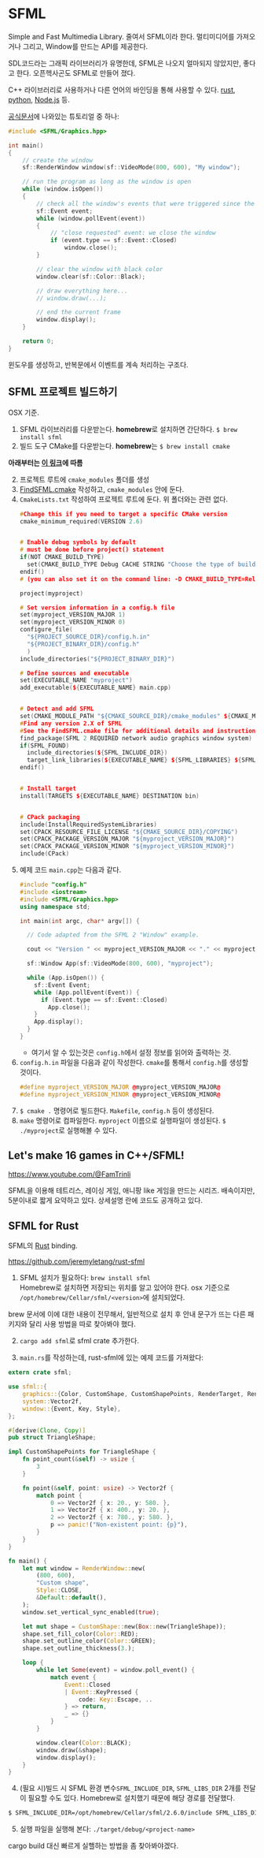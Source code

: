 # SFML

Simple and Fast Multimedia Library. 줄여서 SFML이라 한다.
멀티미디어를 가져오거나 그리고, Window를 만드는 API를 제공한다.

SDL코드라는 그래픽 라이브러리가 유명한데, SFML은 나오지 얼마되지 않았지만, 좋다고 한다. 오픈헥사곤도 SFML로 만들어 졌다.

C++ 라이브러리로 사용하거나 다른 언어의 바인딩을 통해 사용할 수 있다.
[rust](https://github.com/jeremyletang/rust-sfml), [python](https://github.com/intjelic/python-sfml), [Node.js](https://github.com/XadillaX/sfml.js) 등.

[공식문서](https://www.sfml-dev.org/tutorials/2.5/graphics-draw.php)에 나와있는 튜토리얼 중 하나:

```cpp
#include <SFML/Graphics.hpp>

int main()
{
    // create the window
    sf::RenderWindow window(sf::VideoMode(800, 600), "My window");

    // run the program as long as the window is open
    while (window.isOpen())
    {
        // check all the window's events that were triggered since the last iteration of the loop
        sf::Event event;
        while (window.pollEvent(event))
        {
            // "close requested" event: we close the window
            if (event.type == sf::Event::Closed)
                window.close();
        }

        // clear the window with black color
        window.clear(sf::Color::Black);

        // draw everything here...
        // window.draw(...);

        // end the current frame
        window.display();
    }

    return 0;
}
```

윈도우를 생성하고, 반복문에서 이벤트를 계속 처리하는 구조다.

## SFML 프로젝트 빌드하기

OSX 기준.

1. SFML 라이브러리를 다운받는다. **homebrew**로 설치하면 간단하다. `$ brew install sfml`
1. 빌드 도구 CMake를 다운받는다. **homebrew**는 `$ brew install cmake`

**아래부터는 [이 링크](https://github.com/SFML/SFML/wiki/Tutorial%3A-Build-your-SFML-project-with-CMake)에 따름**

2. 프로젝트 루트에 `cmake_modules` 폴더를 생성
2. [FindSFML.cmake](https://github.com/SFML/SFML-Game-Development-Book/blob/master/CMake/FindSFML.cmake) 작성하고, `cmake_modules` 안에 둔다.
2. `CmakeLists.txt` 작성하여 프로젝트 루트에 둔다. 위 폴더와는 관련 없다.
    ```cpp
    #Change this if you need to target a specific CMake version
    cmake_minimum_required(VERSION 2.6)


    # Enable debug symbols by default
    # must be done before project() statement
    if(NOT CMAKE_BUILD_TYPE)
      set(CMAKE_BUILD_TYPE Debug CACHE STRING "Choose the type of build (Debug or Release)" FORCE)
    endif()
    # (you can also set it on the command line: -D CMAKE_BUILD_TYPE=Release)

    project(myproject)

    # Set version information in a config.h file
    set(myproject_VERSION_MAJOR 1)
    set(myproject_VERSION_MINOR 0)
    configure_file(
      "${PROJECT_SOURCE_DIR}/config.h.in"
      "${PROJECT_BINARY_DIR}/config.h"
      )
    include_directories("${PROJECT_BINARY_DIR}")

    # Define sources and executable
    set(EXECUTABLE_NAME "myproject")
    add_executable(${EXECUTABLE_NAME} main.cpp)


    # Detect and add SFML
    set(CMAKE_MODULE_PATH "${CMAKE_SOURCE_DIR}/cmake_modules" ${CMAKE_MODULE_PATH})
    #Find any version 2.X of SFML
    #See the FindSFML.cmake file for additional details and instructions
    find_package(SFML 2 REQUIRED network audio graphics window system)
    if(SFML_FOUND)
      include_directories(${SFML_INCLUDE_DIR})
      target_link_libraries(${EXECUTABLE_NAME} ${SFML_LIBRARIES} ${SFML_DEPENDENCIES})
    endif()


    # Install target
    install(TARGETS ${EXECUTABLE_NAME} DESTINATION bin)


    # CPack packaging
    include(InstallRequiredSystemLibraries)
    set(CPACK_RESOURCE_FILE_LICENSE "${CMAKE_SOURCE_DIR}/COPYING")
    set(CPACK_PACKAGE_VERSION_MAJOR "${myproject_VERSION_MAJOR}")
    set(CPACK_PACKAGE_VERSION_MINOR "${myproject_VERSION_MINOR}")
    include(CPack)
    ```
2. 예제 코드 `main.cpp`는 다음과 같다.
    ```cpp
    #include "config.h"
    #include <iostream>
    #include <SFML/Graphics.hpp>
    using namespace std;

    int main(int argc, char* argv[]) {

      // Code adapted from the SFML 2 "Window" example.

      cout << "Version " << myproject_VERSION_MAJOR << "." << myproject_VERSION_MINOR << endl;

      sf::Window App(sf::VideoMode(800, 600), "myproject");

      while (App.isOpen()) {
        sf::Event Event;
        while (App.pollEvent(Event)) {
          if (Event.type == sf::Event::Closed)
            App.close();
        }
        App.display();
      }
    }
    ```
    - 여기서 알 수 있는것은 `config.h`에서 설정 정보를 읽어와 출력하는 것.
2. `config.h.in` 파일을 다음과 같이 작성한다. `cmake`를 통해서 `config.h`를 생성할 것이다.
    ```cpp
    #define myproject_VERSION_MAJOR @myproject_VERSION_MAJOR@
    #define myproject_VERSION_MINOR @myproject_VERSION_MINOR@
    ```
1. `$ cmake .` 명령어로 빌드한다. `Makefile`, `config.h` 등이 생성된다.
2. `make` 명령어로 컴파일한다. `myproject` 이름으로 실행파일이 생성된다. `$ ./myproject`로 실행해볼 수 있다.

## Let's make 16 games in C++/SFML!

https://www.youtube.com/@FamTrinli

SFML을 이용해 테트리스, 레이싱 게임, 애니팡 like 게임을 만드는 시리즈.
배속이지만, 5분이내로 짧게 요약하고 있다. 상세설명 란에 코드도 공개하고 있다.

## SFML for Rust

SFML의 [Rust](./rust.md) binding.

https://github.com/jeremyletang/rust-sfml

1. SFML 설치가 필요하다: `brew install sfml` \
Homebrew로 설치하면 저장되는 위치를 알고 있어야 한다. osx 기준으로 `/opt/homebrew/Cellar/sfml/<version>`에 설치되었다.

brew 문서에 이에 대한 내용이 전무해서, 일반적으로 설치 후 안내 문구가 뜨는 다른 패키지와 달리 사용 방법을 따로 찾아봐야 했다.

2. `cargo add sfml`로 sfml crate 추가한다.

3. `main.rs`를 작성하는데, rust-sfml에 있는 예제 코드를 가져왔다:

```rust
extern crate sfml;

use sfml::{
    graphics::{Color, CustomShape, CustomShapePoints, RenderTarget, RenderWindow, Shape},
    system::Vector2f,
    window::{Event, Key, Style},
};

#[derive(Clone, Copy)]
pub struct TriangleShape;

impl CustomShapePoints for TriangleShape {
    fn point_count(&self) -> usize {
        3
    }

    fn point(&self, point: usize) -> Vector2f {
        match point {
            0 => Vector2f { x: 20., y: 580. },
            1 => Vector2f { x: 400., y: 20. },
            2 => Vector2f { x: 780., y: 580. },
            p => panic!("Non-existent point: {p}"),
        }
    }
}

fn main() {
    let mut window = RenderWindow::new(
        (800, 600),
        "Custom shape",
        Style::CLOSE,
        &Default::default(),
    );
    window.set_vertical_sync_enabled(true);

    let mut shape = CustomShape::new(Box::new(TriangleShape));
    shape.set_fill_color(Color::RED);
    shape.set_outline_color(Color::GREEN);
    shape.set_outline_thickness(3.);

    loop {
        while let Some(event) = window.poll_event() {
            match event {
                Event::Closed
                | Event::KeyPressed {
                    code: Key::Escape, ..
                } => return,
                _ => {}
            }
        }

        window.clear(Color::BLACK);
        window.draw(&shape);
        window.display();
    }
}
```

4. (필요 시)빌드 시 SFML 환경 변수`SFML_INCLUDE_DIR`, `SFML_LIBS_DIR` 2개를 전달이 필요할 수도 있다.
Homebrew로 설치했기 때문에 해당 경로를 전달했다.

```bash
$ SFML_INCLUDE_DIR=/opt/homebrew/Cellar/sfml/2.6.0/include SFML_LIBS_DIR=/opt/homebrew/Cellar/sfml/2.6.0/lib/ cargo build
```

5. 실행 파일을 실행해 본다: `./target/debug/<project-name>`

cargo build 대신 빠르게 실핼하는 방법을 좀 찾아봐야겠다.
